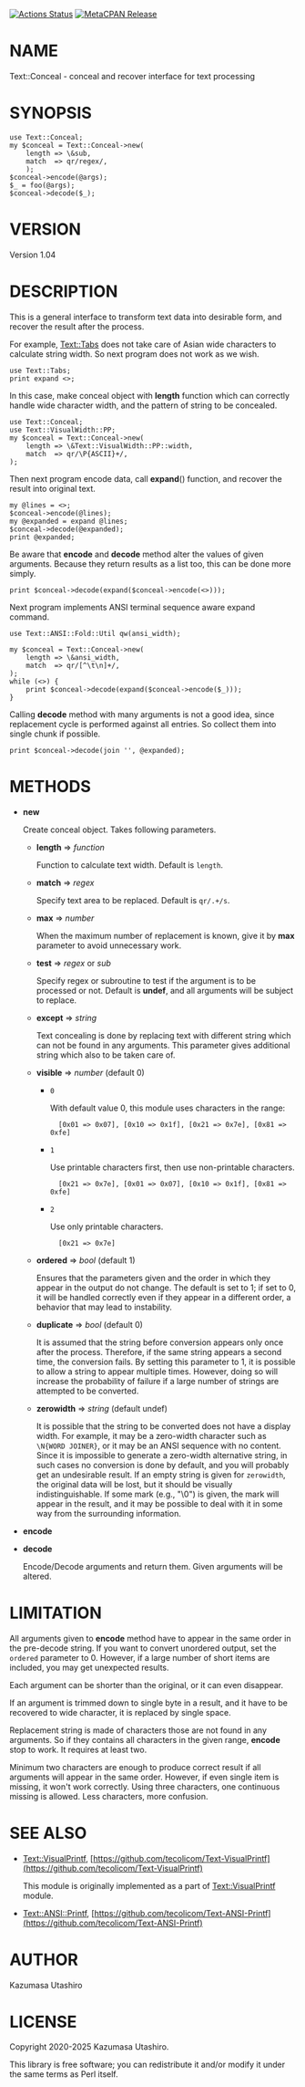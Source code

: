 [![Actions Status](https://github.com/tecolicom/Text-Conceal/workflows/test/badge.svg)](https://github.com/tecolicom/Text-Conceal/actions) [![MetaCPAN Release](https://badge.fury.io/pl/Text-Conceal.svg)](https://metacpan.org/release/Text-Conceal)
# NAME

Text::Conceal - conceal and recover interface for text processing

# SYNOPSIS

    use Text::Conceal;
    my $conceal = Text::Conceal->new(
        length => \&sub,
        match  => qr/regex/,
        );
    $conceal->encode(@args);
    $_ = foo(@args);
    $conceal->decode($_);

# VERSION

Version 1.04

# DESCRIPTION

This is a general interface to transform text data into desirable
form, and recover the result after the process.

For example, [Text::Tabs](https://metacpan.org/pod/Text%3A%3ATabs) does not take care of Asian wide characters
to calculate string width.  So next program does not work as we wish.

    use Text::Tabs;
    print expand <>;

In this case, make conceal object with **length** function which can
correctly handle wide character width, and the pattern of string to be
concealed.

    use Text::Conceal;
    use Text::VisualWidth::PP;
    my $conceal = Text::Conceal->new(
        length => \&Text::VisualWidth::PP::width,
        match  => qr/\P{ASCII}+/,
    );

Then next program encode data, call **expand**() function, and recover
the result into original text.

    my @lines = <>;
    $conceal->encode(@lines);
    my @expanded = expand @lines;
    $conceal->decode(@expanded);
    print @expanded;

Be aware that **encode** and **decode** method alter the values of given
arguments.  Because they return results as a list too, this can be
done more simply.

    print $conceal->decode(expand($conceal->encode(<>)));

Next program implements ANSI terminal sequence aware expand command.

    use Text::ANSI::Fold::Util qw(ansi_width);

    my $conceal = Text::Conceal->new(
        length => \&ansi_width,
        match  => qr/[^\t\n]+/,
    );
    while (<>) {
        print $conceal->decode(expand($conceal->encode($_)));
    }

Calling **decode** method with many arguments is not a good idea, since
replacement cycle is performed against all entries.  So collect them
into single chunk if possible.

    print $conceal->decode(join '', @expanded);

# METHODS

- **new**

    Create conceal object.  Takes following parameters.

    - **length** => _function_

        Function to calculate text width.  Default is `length`.

    - **match** => _regex_

        Specify text area to be replaced.  Default is `qr/.+/s`.

    - **max** => _number_

        When the maximum number of replacement is known, give it by **max**
        parameter to avoid unnecessary work.

    - **test** => _regex_ or _sub_

        Specify regex or subroutine to test if the argument is to be processed
        or not.  Default is **undef**, and all arguments will be subject to
        replace.

    - **except** => _string_

        Text concealing is done by replacing text with different string which
        can not be found in any arguments.  This parameter gives additional
        string which also to be taken care of.

    - **visible** => _number_ (default 0)
        - `0`

            With default value 0, this module uses characters in the range:

                [0x01 => 0x07], [0x10 => 0x1f], [0x21 => 0x7e], [0x81 => 0xfe]

        - `1`

            Use printable characters first, then use non-printable characters.

                [0x21 => 0x7e], [0x01 => 0x07], [0x10 => 0x1f], [0x81 => 0xfe]

        - `2`

            Use only printable characters.

                [0x21 => 0x7e]
    - **ordered** => _bool_ (default 1)

        Ensures that the parameters given and the order in which they appear in 
        the output do not change. The default is set to 1; if set to 0, it will 
        be handled correctly even if they appear in a different order, a 
        behavior that may lead to instability.

    - **duplicate** => _bool_ (default 0)

        It is assumed that the string before conversion appears only once
        after the process. Therefore, if the same string appears a second
        time, the conversion fails. By setting this parameter to 1, it is
        possible to allow a string to appear multiple times. However, doing so
        will increase the probability of failure if a large number of strings
        are attempted to be converted.

    - **zerowidth** => _string_ (default undef)

        It is possible that the string to be converted does not have a display
        width.  For example, it may be a zero-width character such as
        `\N{WORD JOINER}`, or it may be an ANSI sequence with no content.
        Since it is impossible to generate a zero-width alternative string, in
        such cases no conversion is done by default, and you will probably get
        an undesirable result.  If an empty string is given for `zerowidth`,
        the original data will be lost, but it should be visually
        indistinguishable.  If some mark (e.g., "\\0") is given, the mark will
        appear in the result, and it may be possible to deal with it in some
        way from the surrounding information.

- **encode**
- **decode**

    Encode/Decode arguments and return them.  Given arguments will be
    altered.

# LIMITATION

All arguments given to **encode** method have to appear in the same
order in the pre-decode string.  If you want to convert unordered
output, set the `ordered` parameter to 0.  However, if a large number
of short items are included, you may get unexpected results.

Each argument can be shorter than the original, or it can even
disappear.

If an argument is trimmed down to single byte in a result, and it have
to be recovered to wide character, it is replaced by single space.

Replacement string is made of characters those are not found in any
arguments.  So if they contains all characters in the given range,
**encode** stop to work.  It requires at least two.

Minimum two characters are enough to produce correct result if all
arguments will appear in the same order.  However, if even single item
is missing, it won't work correctly.  Using three characters, one
continuous missing is allowed.  Less characters, more confusion.

# SEE ALSO

- [Text::VisualPrintf](https://metacpan.org/pod/Text%3A%3AVisualPrintf), [https://github.com/tecolicom/Text-VisualPrintf](https://github.com/tecolicom/Text-VisualPrintf)

    This module is originally implemented as a part of
    [Text::VisualPrintf](https://metacpan.org/pod/Text%3A%3AVisualPrintf) module.

- [Text::ANSI::Printf](https://metacpan.org/pod/Text%3A%3AANSI%3A%3APrintf), [https://github.com/tecolicom/Text-ANSI-Printf](https://github.com/tecolicom/Text-ANSI-Printf)

# AUTHOR

Kazumasa Utashiro

# LICENSE

Copyright 2020-2025 Kazumasa Utashiro.

This library is free software; you can redistribute it and/or modify
it under the same terms as Perl itself.
